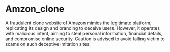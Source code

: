 # Amzon_clone
A fraudulent clone website of Amazon mimics the legitimate platform, replicating its design and branding to deceive users. However, it operates with malicious intent, aiming to steal personal information, financial details, and compromise online security. Caution is advised to avoid falling victim to scams on such deceptive imitation sites.
